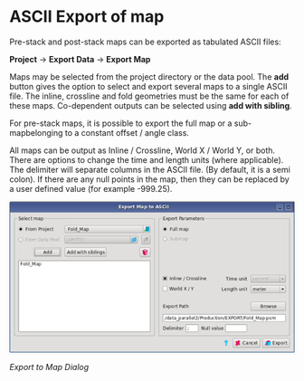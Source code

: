 # ASCII Export of map

Pre-stack and post-stack maps can be exported as tabulated ASCII files:

**Project** → **Export Data** → **Export Map**

Maps may be selected from the project directory or the data pool. The **add** button gives the option to select and export several maps to a single ASCII file. The inline, crossline and fold geometries must be the same for each of these maps. Co-dependent outputs can be selected using **add with sibling**.

For pre-stack maps, it is possible to export the full map or a sub-mapbelonging to a constant offset / angle class.

All maps can be output as Inline / Crossline, World X / World Y, or both. There are options to change the time and length units \(where applicable\). The delimiter will separate columns in the ASCII file. \(By default, it is a semi colon\). If there are any null points in the map, then they can be replaced by a user defined value \(for example -999.25\).

![](../../.gitbook/assets/012_data_export.png)

_Export to Map Dialog_

